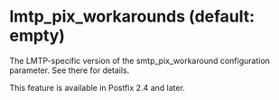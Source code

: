 # lmtp_pix_workarounds (default: empty)
 The LMTP-specific version of the smtp\_pix\_workaround
configuration parameter. See there for details. 


 This feature is available in Postfix 2.4 and later. 


